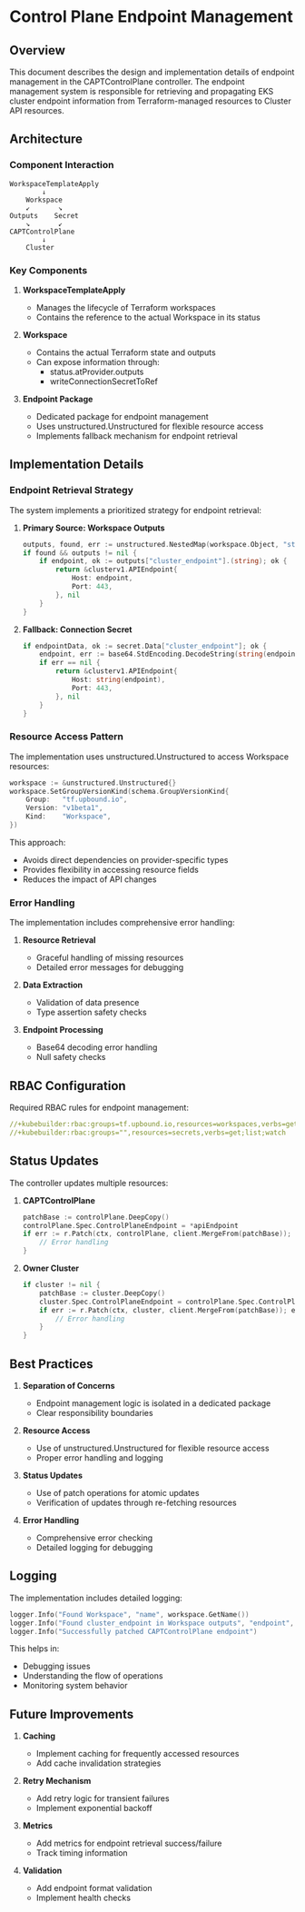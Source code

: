 # Control Plane Endpoint Management

## Overview

This document describes the design and implementation details of endpoint management in the CAPTControlPlane controller. The endpoint management system is responsible for retrieving and propagating EKS cluster endpoint information from Terraform-managed resources to Cluster API resources.

## Architecture

### Component Interaction

```
WorkspaceTemplateApply
        ↓
    Workspace
    ↙       ↘
Outputs    Secret
    ↘       ↙
CAPTControlPlane
        ↓
    Cluster
```

### Key Components

1. **WorkspaceTemplateApply**
   - Manages the lifecycle of Terraform workspaces
   - Contains the reference to the actual Workspace in its status

2. **Workspace**
   - Contains the actual Terraform state and outputs
   - Can expose information through:
     - status.atProvider.outputs
     - writeConnectionSecretToRef

3. **Endpoint Package**
   - Dedicated package for endpoint management
   - Uses unstructured.Unstructured for flexible resource access
   - Implements fallback mechanism for endpoint retrieval

## Implementation Details

### Endpoint Retrieval Strategy

The system implements a prioritized strategy for endpoint retrieval:

1. **Primary Source: Workspace Outputs**
   ```go
   outputs, found, err := unstructured.NestedMap(workspace.Object, "status", "atProvider", "outputs")
   if found && outputs != nil {
       if endpoint, ok := outputs["cluster_endpoint"].(string); ok {
           return &clusterv1.APIEndpoint{
               Host: endpoint,
               Port: 443,
           }, nil
       }
   }
   ```

2. **Fallback: Connection Secret**
   ```go
   if endpointData, ok := secret.Data["cluster_endpoint"]; ok {
       endpoint, err := base64.StdEncoding.DecodeString(string(endpointData))
       if err == nil {
           return &clusterv1.APIEndpoint{
               Host: string(endpoint),
               Port: 443,
           }, nil
       }
   }
   ```

### Resource Access Pattern

The implementation uses unstructured.Unstructured to access Workspace resources:

```go
workspace := &unstructured.Unstructured{}
workspace.SetGroupVersionKind(schema.GroupVersionKind{
    Group:   "tf.upbound.io",
    Version: "v1beta1",
    Kind:    "Workspace",
})
```

This approach:
- Avoids direct dependencies on provider-specific types
- Provides flexibility in accessing resource fields
- Reduces the impact of API changes

### Error Handling

The implementation includes comprehensive error handling:

1. **Resource Retrieval**
   - Graceful handling of missing resources
   - Detailed error messages for debugging

2. **Data Extraction**
   - Validation of data presence
   - Type assertion safety checks

3. **Endpoint Processing**
   - Base64 decoding error handling
   - Null safety checks

## RBAC Configuration

Required RBAC rules for endpoint management:

```yaml
//+kubebuilder:rbac:groups=tf.upbound.io,resources=workspaces,verbs=get;list;watch
//+kubebuilder:rbac:groups="",resources=secrets,verbs=get;list;watch
```

## Status Updates

The controller updates multiple resources:

1. **CAPTControlPlane**
   ```go
   patchBase := controlPlane.DeepCopy()
   controlPlane.Spec.ControlPlaneEndpoint = *apiEndpoint
   if err := r.Patch(ctx, controlPlane, client.MergeFrom(patchBase)); err != nil {
       // Error handling
   }
   ```

2. **Owner Cluster**
   ```go
   if cluster != nil {
       patchBase := cluster.DeepCopy()
       cluster.Spec.ControlPlaneEndpoint = controlPlane.Spec.ControlPlaneEndpoint
       if err := r.Patch(ctx, cluster, client.MergeFrom(patchBase)); err != nil {
           // Error handling
       }
   }
   ```

## Best Practices

1. **Separation of Concerns**
   - Endpoint management logic is isolated in a dedicated package
   - Clear responsibility boundaries

2. **Resource Access**
   - Use of unstructured.Unstructured for flexible resource access
   - Proper error handling and logging

3. **Status Updates**
   - Use of patch operations for atomic updates
   - Verification of updates through re-fetching resources

4. **Error Handling**
   - Comprehensive error checking
   - Detailed logging for debugging

## Logging

The implementation includes detailed logging:

```go
logger.Info("Found Workspace", "name", workspace.GetName())
logger.Info("Found cluster_endpoint in Workspace outputs", "endpoint", endpoint)
logger.Info("Successfully patched CAPTControlPlane endpoint")
```

This helps in:
- Debugging issues
- Understanding the flow of operations
- Monitoring system behavior

## Future Improvements

1. **Caching**
   - Implement caching for frequently accessed resources
   - Add cache invalidation strategies

2. **Retry Mechanism**
   - Add retry logic for transient failures
   - Implement exponential backoff

3. **Metrics**
   - Add metrics for endpoint retrieval success/failure
   - Track timing information

4. **Validation**
   - Add endpoint format validation
   - Implement health checks

